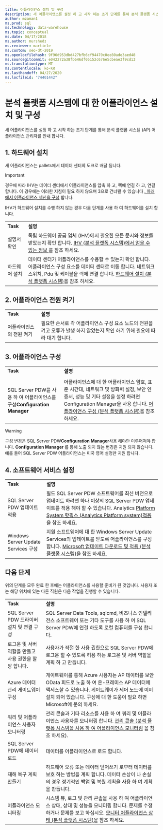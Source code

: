 ```yaml
---
title: 어플라이언스 설치 및 구성
description: 새 어플라이언스를 설정 하 고 시작 하는 초기 단계를 통해 분석 플랫폼 시스템 (AP) 어플라이언스 관리자를 안내 합니다.
author: mzaman1
ms.prod: sql
ms.technology: data-warehouse
ms.topic: conceptual
ms.date: 04/17/2018
ms.author: murshedz
ms.reviewer: martinle
ms.custom: seo-dt-2019
ms.openlocfilehash: 9f96d953dbd427bfb6cf94470c0ee80ade3aed48
ms.sourcegitcommit: e042272a38fb646df05152c676e5cbeae3f9cd13
ms.translationtype: MT
ms.contentlocale: ko-KR
ms.lasthandoff: 04/27/2020
ms.locfileid: "74401442"
---
```

# <a name="appliance-installation-and-configuration-for-analytics-platform-system"></a>분석 플랫폼 시스템에 대 한 어플라이언스 설치 및 구성
새 어플라이언스를 설정 하 고 시작 하는 초기 단계를 통해 분석 플랫폼 시스템 (AP) 어플라이언스 관리자를 안내 합니다.  
  
<!-- MISSING LINKS ## <a name="BeforeYouBegin"></a>Before You Begin  
Before you begin to install, configure, and use your new appliance, we recommend reviewing information about the appliance components. Review the following to familiarize yourself with the appliance:  
  
-   Review [Understanding the Appliance Nodes and Hardware (SQL Server PDW)](assetId:///f60f419f-d1e1-403d-8cf9-07e7ef6d6627) to be sure you understand the components included in your new appliance.  
  
-   Review [Connecting to SQL Server PDW (SQL Server PDW)](assetId:///721851d5-e521-4d5b-ba6d-8e2e9d3c7808) to understand how and when appliance administrators will connect to each appliance node.  
-->

## <a name="1-install-the-hardware"></a><a name="InstallHardware"></a>1. 하드웨어 설치  
새 어플라이언스는 pallets에서 데이터 센터의 도크로 배달 됩니다.  
  
> [!IMPORTANT]  
> 경우에 따라 IHV는 데이터 센터에서 어플라이언스를 압축 하 고, 랙에 연결 하 고, 연결 합니다. 이 경우에는 이러한 지침이 필요 하지 않으며 3으로 건너뛸 수 있습니다 [. 아래에서 어플라이언스 섹션을 구성](#ConfigureAppliance) 합니다.  
  
IHV가 하드웨어 설치를 수행 하지 않는 경우 다음 단계를 사용 하 여 하드웨어를 설치 합니다.  
  
|||  
|-|-|  
|**Task**|**설명**|  
|설명서 확인|독립 하드웨어 공급 업체 (IHV)에서 필요한 모든 문서와 정보를 받았는지 확인 합니다. [IHV &#40;분석 플랫폼 시스템&#41;에서 얻을 수 있는 정보 ](information-to-obtain-from-your-ihv.md)를 참조 하세요.|  
|하드웨어 설치|데이터 센터가 어플라이언스를 수용할 수 있는지 확인 합니다. 어플라이언스 구성 요소를 데이터 센터로 이동 합니다. 네트워크 스위치, Pdu 및 케이블을 랙에 연결 합니다. [하드웨어 설치 &#40;분석 플랫폼 시스템&#41;](hardware-installation.md)을 참조 하세요.|  
  
## <a name="2-power-on-the-appliance"></a><a name="PowerOnAppliance"></a>2. 어플라이언스 전원 켜기  
  
|||  
|-|-|  
|**Task**|**설명**|  
|어플라이언스의 전원 켜기|필요한 순서로 각 어플라이언스 구성 요소 노드의 전원을 켜고 오류가 발생 하지 않았는지 확인 하기 위해 필요에 따라 대기 합니다.|  
  
## <a name="3-configure-the-appliance"></a><a name="ConfigureAppliance"></a>3. 어플라이언스 구성  
  
|||  
|-|-|  
|**Task**|**설명**|  
|||  
|SQL Server PDW를 사용 하 여 어플라이언스를 구성**Configuration Manager**|어플라이언스에 대 한 어플라이언스 암호, 표준 시간대, 네트워크 및 방화벽 설정, 보안 인증서, 성능 및 기타 설정을 설정 하려면 Configuration Manager을 사용 합니다. [어플라이언스 구성 &#40;분석 플랫폼 시스템&#41;](appliance-configuration.md)을 참조 하세요.|  
  
> [!WARNING]  
> 구성 변경은 SQL Server PDW**Configuration Manager**사용 해야만 이루어져야 합니다. **Configuration Manager** 를 통해 노출 되지 않는 변경은 지원 되지 않습니다. 예를 들어 SQL Server PDW 어플라이언스는 미국 영어 설정만 지원 합니다.  
  
## <a name="4-set-up-software-servicing"></a><a name="SoftwareServicing"></a>4. 소프트웨어 서비스 설정  
  
|||  
|-|-|  
|**Task**|**설명**|  
|SQL Server PDW 업데이트 적용|필드 SQL Server PDW 소프트웨어를 최신 버전으로 업데이트 하려면 하나 이상의 SQL Server PDW 업데이트를 적용 해야 할 수 있습니다. Analytics [Platform System 핫픽스 &#40;Analytics Platform system&#41;적용 ](apply-analytics-platform-system-hotfixes.md)을 참조 하세요.|  
|Windows Server Update Services 구성|지원 소프트웨어에 대 한 Windows Server Update Services의 업데이트를 받도록 어플라이언스를 구성 합니다. [Microsoft 업데이트 다운로드 및 적용 &#40;분석 플랫폼 시스템&#41;](download-and-apply-microsoft-updates.md)을 참조 하세요.|  
  
## <a name="next-steps"></a><a name="NextSteps"></a>다음 단계  
위의 단계를 모두 완료 한 후에는 어플라이언스를 사용할 준비가 된 것입니다. 사용자 또는 해당 위치에 있는 다른 직원은 다음 작업을 진행할 수 있습니다.  
  
|||  
|-|-|  
|**Task**|**설명**|  
|SQL Server PDW 드라이버 설치 및 연결 구성|SQL Server Data Tools, sqlcmd, 비즈니스 인텔리전스 소프트웨어 또는 기타 도구를 사용 하 여 SQL Server PDW에 연결 하도록 로컬 컴퓨터를 구성 합니다. <!-- MISSING LINKS See [Client Tools (SQL Server PDW)](assetId:///721851d5-e521-4d5b-ba6d-8e2e9d3c7808).-->|  
|로그온 및 서버 역할을 만들고 사용 권한을 할당 합니다.|사용자가 적절 한 사용 권한으로 SQL Server PDW에 로그온 할 수 있도록 허용 하는 로그온 및 서버 역할을 계획 하 고 만듭니다. <!-- MISSING LINKS See [PDW Permissions &#40;SQL Server PDW&#41;](../sqlpdw/pdw-permissions-sql-server-pdw.md).-->|  
|Azure 데이터 관리 게이트웨이 구성|게이트웨이를 통해 Azure 사용자는 AP 데이터를 보안 OData 피드로 노출 하 여 온-프레미스 AP 데이터에 액세스할 수 있습니다. 게이트웨이가 제어 노드에 이미 설치 되어 있습니다. 구성에 대 한 도움이 필요 하면 Microsoft에 문의 하세요.|  
|쿼리 및 어플라이언스 사용자 모니터링|관리 콘솔과 기타 리소스를 사용 하 여 쿼리 및 어플라이언스 사용자를 모니터링 합니다. [관리 콘솔 &#40;분석 플랫폼 시스템을 사용 하 여 어플라이언스 모니터링](monitor-the-appliance-by-using-the-admin-console.md) 을 참조 하세요&#41;<!-- MISSING LINKS and [User Sessions &#40;SQL Server PDW&#41;](../sqlpdw/user-sessions-sql-server-pdw.md)-->.|  
|SQL Server PDW에 데이터 로드|데이터를 어플라이언스로 로드 합니다. <!-- MISSING LINKS See [Load &#40;SQL Server PDW&#41;](../sqlpdw/load-sql-server-pdw.md).-->|  
|재해 복구 계획 만들기|하드웨어 오류 또는 데이터 덮어쓰기 로부터 데이터를 보호 하는 방법을 계획 합니다. 데이터 손상이 나 손실의 경우 정기적인 백업 및 복원 계획을 사용 하 여 계획을 만듭니다. <!-- MISSING LINKS See [Create a Disaster Recovery Plan &#40;SQL Server PDW&#41;](../sqlpdw/create-a-disaster-recovery-plan-sql-server-pdw.md).-->|  
|어플라이언스 모니터링|시스템 뷰, 로그 및 관리 콘솔을 사용 하 여 어플라이언스 상태, 상태 및 성능을 모니터링 합니다. 문제를 수정 하거나 문제를 보고 하십시오. [모니터 어플라이언스 상태 &#40;분석 플랫폼 시스템&#41;](../relational-databases/system-dynamic-management-views/sys-dm-pdw-component-health-status-transact-sql.md)을 참조 하세요.|  
